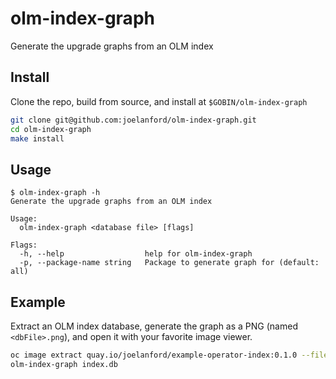 # olm-index-graph
Generate the upgrade graphs from an OLM index

## Install

Clone the repo, build from source, and install at `$GOBIN/olm-index-graph`

```sh
git clone git@github.com:joelanford/olm-index-graph.git
cd olm-index-graph
make install
```

## Usage

```
$ olm-index-graph -h
Generate the upgrade graphs from an OLM index

Usage:
  olm-index-graph <database file> [flags]

Flags:
  -h, --help                  help for olm-index-graph
  -p, --package-name string   Package to generate graph for (default: all)
```

## Example

Extract an OLM index database, generate the graph as a PNG (named `<dbFile>.png`), and open it with your favorite image viewer.

```sh
oc image extract quay.io/joelanford/example-operator-index:0.1.0 --file=/database/index.db
olm-index-graph index.db
```
